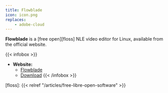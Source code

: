 ```yaml
---
title: Flowblade
icon: icon.png
replaces:
    - adobe-cloud
---
```


**Flowblade** is a [free open][floss] NLE video editor for Linux, available from the official website.

{{< infobox >}}
- **Website:**
    - [Flowblade](https://jliljebl.github.io/flowblade/)
    - [Download](https://jliljebl.github.io/flowblade/download.html)
{{< /infobox >}}

[floss]: {{< relref "/articles/free-libre-open-software" >}}